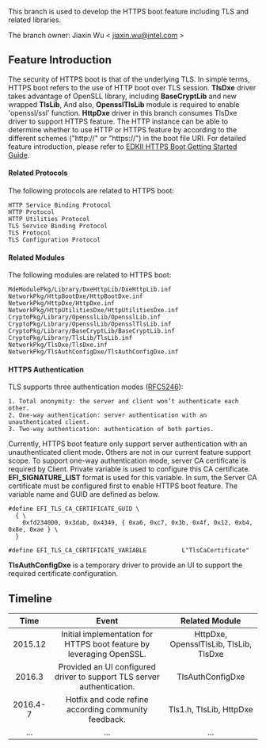 This branch is used to develop the HTTPS boot feature including TLS and related libraries.

The branch owner:
Jiaxin Wu < jiaxin.wu@intel.com >

## Feature Introduction
The security of HTTPS boot is that of the underlying TLS. In simple terms, HTTPS boot refers to the use of HTTP boot over TLS session. **TlsDxe** driver takes advantage of OpenSLL library, including **BaseCryptLib** and new wrapped **TlsLib**, And also, **OpensslTlsLib** module is required to enable 'openssl/ssl' function. **HttpDxe** driver in this branch consumes TlsDxe driver to support HTTPS feature. The HTTP instance can be able to determine whether to use HTTP or HTTPS feature by according to the different schemes ("http://" or "https://") in the boot file URI. For detailed feature introduction, please refer to [EDKII HTTPS Boot Getting Started Guide](https://github.com/tianocore-docs/Docs/blob/master/White_Papers/EDKIIHttps_TLS_BootGettingStartedGuide_07.pdf).

#### Related Protocols
The following protocols are related to HTTPS boot:
```
HTTP Service Binding Protocol
HTTP Protocol
HTTP Utilities Protocol
TLS Service Binding Protocol
TLS Protocol
TLS Configuration Protocol
```

#### Related Modules
The following modules are related to HTTPS boot:
```
MdeModulePkg/Library/DxeHttpLib/DxeHttpLib.inf
NetworkPkg/HttpBootDxe/HttpBootDxe.inf
NetworkPkg/HttpDxe/HttpDxe.inf
NetworkPkg/HttpUtilitiesDxe/HttpUtilitiesDxe.inf
CryptoPkg/Library/OpensslLib/OpensslLib.inf
CryptoPkg/Library/OpensslLib/OpensslTlsLib.inf
CryptoPkg/Library/BaseCryptLib/BaseCryptLib.inf
CryptoPkg/Library/TlsLib/TlsLib.inf
NetworkPkg/TlsDxe/TlsDxe.inf
NetworkPkg/TlsAuthConfigDxe/TlsAuthConfigDxe.inf
```

#### HTTPS Authentication
TLS supports three authentication modes ([RFC5246](https://tools.ietf.org/html/rfc5246)):
```
1. Total anonymity: the server and client won’t authenticate each other.
2. One-way authentication: server authentication with an unauthenticated client.
3. Two-way authentication: authentication of both parties.
```
Currently, HTTPS boot feature only support server authentication with an unauthenticated client mode. Others are not in our current feature support scope. To support one-way authentication mode, server CA certificate is required by Client. Private variable is used to configure this CA certificate. **EFI_SIGNATURE_LIST** format is used for this variable. In sum, the Server CA certificate must be configured first to enable HTTPS boot feature. The variable name and GUID are defined as below.
```
#define EFI_TLS_CA_CERTIFICATE_GUID \
  { \
    0xfd2340D0, 0x3dab, 0x4349, { 0xa6, 0xc7, 0x3b, 0x4f, 0x12, 0xb4, 0x8e, 0xae } \
  }

#define EFI_TLS_CA_CERTIFICATE_VARIABLE          L"TlsCaCertificate"
```
**TlsAuthConfigDxe** is a temporary driver to provide an UI to support the required certificate configuration.

## Timeline
| Time | Event | Related Module |
|:----:|:-----:|:--------------:|
| 2015.12 | Initial implementation for HTTPS boot feature by leveraging OpenSSL. | HttpDxe, OpensslTlsLib, TlsLib, TlsDxe |
| 2016.3 | Provided an UI configured driver to support TLS server authentication. | TlsAuthConfigDxe |
| 2016.4-7 | Hotfix and code refine according community feedback. | Tls1.h, TlsLib, HttpDxe |
|...|...|...|
